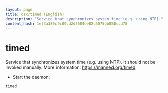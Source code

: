 ```yaml
---
layout: page
title: osx/timed (English)
description: "Service that synchronizes system time (e.g. using NTP)."
content_hash: 1ef3a380c9c09cd2d7684ee82c6075bb850ccd78
---
```

# timed

Service that synchronizes system time (e.g. using NTP).
It should not be invoked manually.
More information: <https://manned.org/timed>.

- Start the daemon:

`timed`
